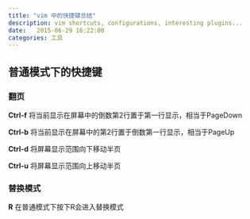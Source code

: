 ```yaml
---
title: "vim 中的快捷键总结"
description: vim shortcuts, configurations, interesting plugins...
date:   2015-06-29 16:22:00
categories: 工具
---
```


## 普通模式下的快捷键

### 翻页

**Ctrl-f** 将当前显示在屏幕中的倒数第2行置于第一行显示，相当于PageDown 

**Ctrl-b** 将当前显示在屏幕中的第2行置于倒数第一行显示，相当于PageUp 

**Ctrl-d** 将屏幕显示范围向下移动半页 

**Ctrl-u** 将屏幕显示范围向上移动半页 

### 替换模式

**R** 在普通模式下按下R会进入替换模式 
